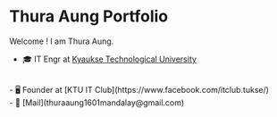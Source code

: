 # Thura Aung Portfolio
Welcome ! I am Thura Aung.

- 🎓 IT Engr at [Kyaukse Technological University](https://www.kyauksetu.edu.mm/about-ktu/)
<br />
- 🖥️ Founder at [KTU IT Club](https://www.facebook.com/itclub.tukse/)
<br />
- 📧 [Mail](thuraaung1601mandalay@gmail.com)
